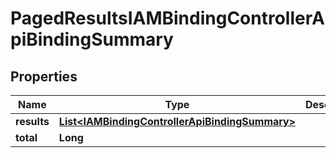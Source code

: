 

# PagedResultsIAMBindingControllerApiBindingSummary


## Properties

| Name | Type | Description | Notes |
|------------ | ------------- | ------------- | -------------|
|**results** | [**List&lt;IAMBindingControllerApiBindingSummary&gt;**](IAMBindingControllerApiBindingSummary.md) |  |  |
|**total** | **Long** |  |  |




